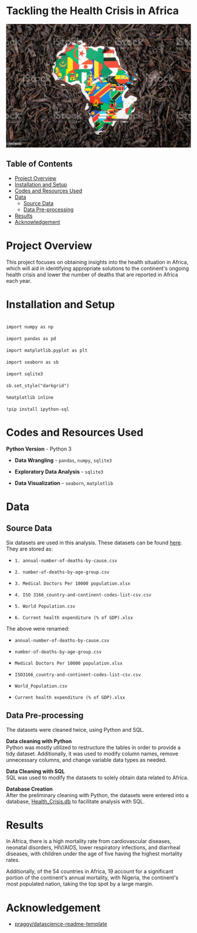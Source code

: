 # Tackling the Health Crisis in Africa 

![© Unsplash](https://github.com/Dee-nDee/Tackling-the-Health-Crisis-in-Africa/blob/master/unsplash-health-africa.jpg) 

## Table of Contents 

<ul>    
<li><a 
href="#overview">Project Overview</a></li>     
<li><a 
href="#install and setup">Installation and Setup</a></li> 
<li><a 
href="#codes and resources">Codes and Resources Used</a></li> 
<li><a    
href="#data">Data</a>
    <ul> 
        <li><a href="#source">Source Data</a></li>
        <li><a href="#pre-processing">Data Pre-processing</a></li>         
        </ul>
    </li>     
<li><a 
href="#results">Results</a></li> 
<li><a 
href="#acknowledgement">Acknowledgement</a></li>       
</ul> 


<a id='overview'></a>

# Project Overview  

This project focuses on obtaining insights into the health situation in Africa, which will aid in identifying appropriate solutions to the continent's ongoing health crisis and lower the number of deaths that are reported in Africa each year. 


<a id='install and setup'></a>

# Installation and Setup 

```

import numpy as np 

import pandas as pd 

import matplotlib.pyplot as plt 

import seaborn as sb 

import sqlite3 

sb.set_style("darkgrid")

%matplotlib inline 

!pip install ipython-sql

``` 


<a id='codes and resources'></a>

# Codes and Resources Used   

**Python Version** - Python 3 

- **Data Wrangling** - `pandas`, `numpy`, `sqlite3` 

- **Exploratory Data Analysis** - `sqlite3`

- **Data Visualization** - `seaborn`, `matplotlib`



<a id='data'></a>

# Data

<a id='source'></a>

## Source Data 

Six datasets are used in this analysis. These datasets can be found [here](https://d2ag3jdu89hmr4.cloudfront.net/link_click/Clv2b0DOAo_xkEd5/af3b1c9887c1dae38acd4dfb3d1b19ba). They are stored as: 

- `1. annual-number-of-deaths-by-cause.csv` 

- `2. number-of-deaths-by-age-group.csv` 

- `3. Medical Doctors Per 10000 population.xlsx` 

- `4. ISO 3166_country-and-continent-codes-list-csv.csv` 

- `5. World Population.csv`

- `6. Current health expenditure (% of GDP).xlsx`

The above were renamed: 

- `annual-number-of-deaths-by-cause.csv`

- `number-of-deaths-by-age-group.csv`

- `Medical Doctors Per 10000 population.xlsx`

- `ISO3166_country-and-continent-codes-list-csv.csv`

- `World_Population.csv`

- `Current health expenditure (% of GDP).xlsx` 


<a id='pre-processing'></a>

## Data Pre-processing 

The datasets were cleaned twice, using Python and SQL.

**Data cleaning with Python** <br>
Python was mostly utilized to restructure the tables in order to provide a tidy dataset. Additionally, it was used to modify column names, remove unnecessary columns, and change variable data types as needed.

**Data Cleaning with SQL**<br>
SQL was used to modify the datasets to solely obtain data related to Africa. 

**Database Creation**<br> 
After the preliminary cleaning with Python, the datasets were entered into a database, [Health_Crisis.db](https://drive.google.com/file/d/1wDbuR1R8DhuBN0wT2OC8FmboGrAOyhji/view?usp=drivesdk) to facilitate analysis with SQL. 


<a id='results'></a>

# Results 

In Africa, there is a high mortality rate from cardiovascular diseases, neonatal disorders, HIV/AIDS, lower respiratory infections, and diarrheal diseases, with children under the age of five having the highest mortality rates. 

Additionally, of the 54 countries in Africa, 19 account for a significant portion of the continent's annual mortality, with Nigeria, the continent's most populated nation, taking the top spot by a large margin.  


<a id='acknowledgement'></a>

# Acknowledgement

 - [praggy/datascience-readme-template](https://github.com/pragyy/datascience-readme-template) 

